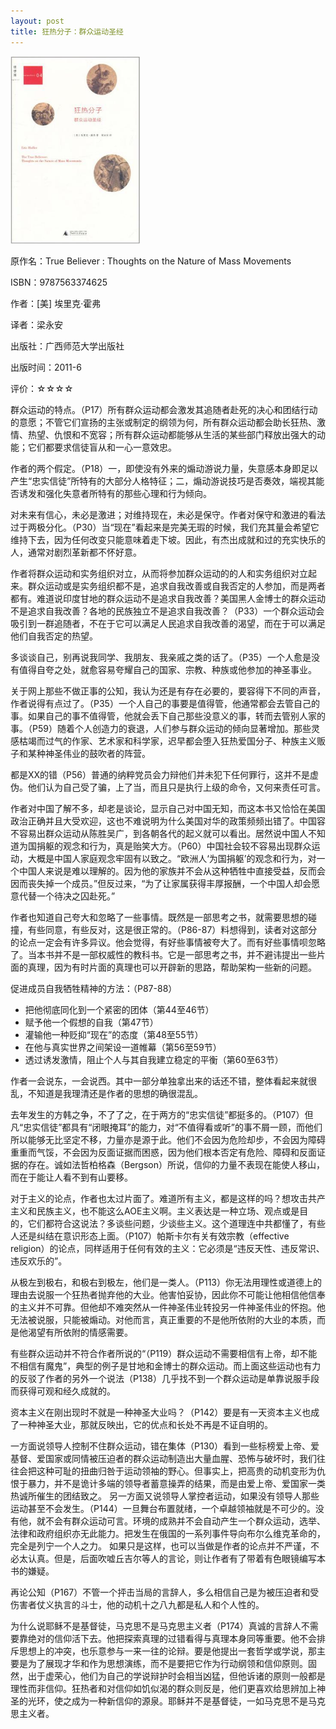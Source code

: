 ```yaml
---
layout: post
title: 狂热分子：群众运动圣经
---
```

<img class="cover" alt="9787563374625" src="/images/2013/02/9787563374625.jpg" width="207" height="300" />

原作名：True Believer : Thoughts on the Nature of Mass Movements

ISBN：9787563374625

作者：[美] 埃里克·霍弗

译者：梁永安

出版社：广西师范大学出版社

出版时间：2011-6

评价：☆☆☆☆

群众运动的特点。（P17）所有群众运动都会激发其追随者赴死的决心和团结行动的意愿；不管它们宣扬的主张或制定的纲领为何，所有群众运动都会助长狂热、激情、热望、仇恨和不宽容；所有群众运动都能够从生活的某些部门释放出强大的动能；它们都要求信徒盲从和一心一意效忠。

作者的两个假定。（P18）一，即使没有外来的煽动游说力量，失意感本身即足以产生“忠实信徒”所特有的大部分人格特征；二，煽动游说技巧是否奏效，端视其能否诱发和强化失意者所特有的那些心理和行为倾向。

对未来有信心，未必是激进；对维持现在，未必是保守。作者对保守和激进的看法过于两极分化。（P30）当“现在”看起来是完美无瑕的时候，我们充其量会希望它维持下去，因为任何改变只能意味着走下坡。因此，有杰出成就和过的充实快乐的人，通常对剧烈革新都不怀好意。

作者将群众运动和实务组织对立，从而将参加群众运动的的人和实务组织对立起来。群众运动或是实务组织都不是，追求自我改善或自我否定的人参加，而是两者都有。难道说印度甘地的群众运动不是追求自我改善？美国黑人金博士的群众运动不是追求自我改善？各地的民族独立不是追求自我改善？（P33）一个群众运动会吸引到一群追随者，不在于它可以满足人民追求自我改善的渴望，而在于可以满足他们自我否定的热望。

多谈谈自己，别再说我同学、我朋友、我亲戚之类的话了。（P35）一个人愈是没有值得自夸之处，就愈容易夸耀自己的国家、宗教、种族或他参加的神圣事业。

关于网上那些不做正事的公知，我认为还是有存在必要的，要容得下不同的声音，作者说得有点过了。（P35）一个人自己的事要是值得管，他通常都会去管自己的事。如果自己的事不值得管，他就会丢下自己那些没意义的事，转而去管别人家的事。（P59）随着个人创造力的衰退，人们参与群众运动的倾向显著增加。那些灵感枯竭而过气的作家、艺术家和科学家，迟早都会堕入狂热爱国分子、种族主义贩子和某种神圣伟业的鼓吹者的阵营。

都是XX的错（P56）普通的纳粹党员会力辩他们并未犯下任何罪行，这并不是虚伪。他们认为自己受了骗，上了当，而且只是执行上级的命令，又何来责任可言。

作者对中国了解不多，却老是谈论，显示自己对中国无知，而这本书又恰恰在美国政治正确并且大受欢迎，这也不难说明为什么美国对华的政策频频出错了。中国容不容易出群众运动从陈胜吴广，到各朝各代的起义就可以看出。居然说中国人不知道为国捐躯的观念和行为，真是贻笑大方。（P60）中国社会较不容易出现群众运动，大概是中国人家庭观念牢固有以致之。“欧洲人‘为国捐躯’的观念和行为，对一个中国人来说是难以理解的。因为他的家族并不会从这种牺牲中直接受益，反而会因而丧失掉一个成员。”但反过来，“为了让家属获得丰厚报酬，一个中国人却会愿意代替一个待决之囚赴死。”

作者也知道自己夸大和忽略了一些事情。既然是一部思考之书，就需要思想的碰撞，有些同意，有些反对，这是很正常的。（P86-87）料想得到，读者对这部分的论点一定会有许多异议。他会觉得，有好些事情被夸大了。而有好些事情呗忽略了。当本书并不是一部权威性的教科书。它是一部思考之书，并不避讳提出一些片面的真理，因为有时片面的真理也可以开辟新的思路，帮助架构一些新的问题。

促进成员自我牺牲精神的方法：（P87-88）

<ul>
	<li>把他彻底同化到一个紧密的团体（第44至46节）</li>
	<li>赋予他一个假想的自我（第47节）</li>
	<li>灌输他一种贬抑“现在”的态度（第48至55节）</li>
	<li>在他与真实世界之间架设一道帷幕（第56至59节）</li>
	<li>透过诱发激情，阻止个人与其自我建立稳定的平衡（第60至63节）</li>
</ul>

作者一会说东，一会说西。其中一部分单独拿出来的话还不错，整体看起来就很乱，不知道是我理清还是作者的思想的确很混乱。

去年发生的方韩之争，不了了之，在于两方的“忠实信徒”都挺多的。（P107）但凡“忠实信徒”都具有“闭眼掩耳”的能力，对“不值得看或听”的事不屑一顾，而他们所以能够无比坚定不移，力量亦是源于此。他们不会因为危险却步，不会因为障碍重重而气馁，不会因为反面证据而困惑，因为他们根本否定有危险、障碍和反面证据的存在。诚如法哲柏格森（Bergson）所说，信仰的力量不表现在能使人移山，而在于能让人看不到有山要移。

对于主义的论点，作者也太过片面了。难道所有主义，都是这样的吗？想攻击共产主义和民族主义，也不能这么AOE主义啊。主义表达是一种立场、观点或是目的，它们都符合这说法？多谈些问题，少谈些主义。这个道理连中共都懂了，有些人还是纠结在意识形态上面。（P107）帕斯卡尔有关有效宗教（effective religion）的论点，同样适用于任何有效的主义：它必须是“违反天性、违反常识、违反欢乐的”。

从极左到极右，和极右到极左，他们是一类人。（P113）你无法用理性或道德上的理由去说服一个狂热者抛弃他的大业。他害怕妥协，因此你不可能让他相信他信奉的主义并不可靠。但他却不难突然从一件神圣伟业转投另一件神圣伟业的怀抱。他无法被说服，只能被煽动。对他而言，真正重要的不是他所依附的大业的本质，而是他渴望有所依附的情感需要。

有些群众运动并不符合作者所说的“（P119）群众运动不需要相信有上帝，却不能不相信有魔鬼”，典型的例子是甘地和金博士的群众运动。而上面这些运动也有力的反驳了作者的另外一个说法（P138）几乎找不到一个群众运动是单靠说服手段而获得可观和经久成就的。

资本主义在刚出现时不就是一种神圣大业吗？（P142）要是有一天资本主义也成了一种神圣大业，那就反映出，它的优点和长处不再是不证自明的。

一方面说领导人控制不住群众运动，错在集体（P130）看到一些标榜爱上帝、爱基督、爱国家或同情被压迫者的群众运动制造出大量血腥、恐怖与破坏时，我们往往会把这种可耻的扭曲归咎于运动领袖的野心。但事实上，把高贵的动机变形为仇恨于暴力，并不是诡计多端的领导者蓄意操弄的结果，而是由爱上帝、爱国家一类热诚所催生的团结致之。
另一方面又说领导人掌控者运动，如果没有领导人那些运动甚至不会发生。（P144）一旦舞台布置就绪，一个卓越领袖就是不可少的。没有他，就不会有群众运动可言。环境的成熟并不会自动产生一个群众运动，选举、法律和政府组织亦无此能力。把发生在俄国的一系列事件导向布尔么维克革命的，完全是列宁一个人之力。
如果只是这样，也可以当做是作者的论点并不严谨，不必太认真。但是，后面吹嘘丘吉尔等人的言论，则让作者有了带着有色眼镜编写本书的嫌疑。

再论公知（P167）不管一个抨击当局的言辞人，多么相信自己是为被压迫者和受伤害者仗义执言的斗士，他的动机十之八九都是私人和个人性的。

为什么说耶稣不是基督徒，马克思不是马克思主义者（P174）真诚的言辞人不需要靠绝对的信仰活下去。他把探索真理的过错看得与真理本身同等重要。他不会排斥思想上的冲突，也乐意参与一来一往的论辩。要是他提出一套哲学或学说，那主要是为了展现才华和作为思想演练，而不是要把它作为行动纲领和信仰原则。固然，出于虚荣心，他们为自己的学说辩护时会相当凶猛，但他诉诸的原则一般都是理性而非信仰。狂热者和对信仰如饥似渴的群众则反是，他们更喜欢给思辨加上神圣的光环，使之成为一种新信仰的源泉。耶稣并不是基督徒，一如马克思不是马克思主义者。
